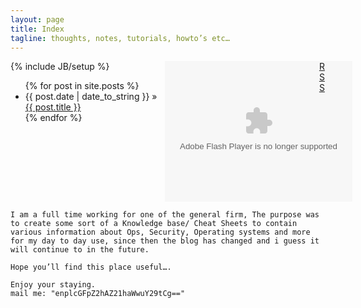 ```yaml
---
layout: page
title: Index
tagline: thoughts, notes, tutorials, howto’s etc…
---
```


<style> 
.div-a{ float:left;width:49%}
.div-b{ float:left;width:49%}
.div-c{ float:left;width:100%}
</style> 


<div class="div-a">
{% include JB/setup %}

<ul class="posts">
  {% for post in site.posts %}
    <li><span>{{ post.date | date_to_string }}</span> &raquo; <a href="{{ BASE_PATH }}{{ post.url }}">{{ post.title }}</a></li>
  {% endfor %}
</ul>
</div>

<div class="div-b">
<object type="application/x-shockwave-flash" style="outline:none;" data="http://cdn.abowman.com/widgets/hamster/hamster.swf?" width="300" height="225"><param name="movie" value="http://cdn.abowman.com/widgets/hamster/hamster.swf?"></param><param name="AllowScriptAccess" value="always"></param><param name="wmode" value="opaque"></param></object>
</div>


<div class="div-c">

    I am a full time working for one of the general firm, The purpose was to create some sort of a Knowledge base/ Cheat Sheets to contain various information about Ops, Security, Operating systems and more for my day to day use, since then the blog has changed and i guess it will continue to in the future.

    Hope you’ll find this place useful….

    Enjoy your staying.
    mail me: "enplcGFpZ2hAZ21haWwuY29tCg=="

</div>


[RSS](http://blog.gohjkl.com/rss.xml)
